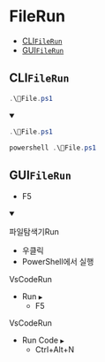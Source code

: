 # FileRun
- [CLI`FileRun`](#clifilerun)
- [GUI`FileRun`](#guifilerun)


## CLI`FileRun`
```ps1
.\📄File.ps1
```
<details open>
    <summary></summary>


```ps1
.\📄File.ps1
```
```ps1
powershell .\📄File.ps1
```
</details>


## GUI`FileRun`
- F5
<details open>
    <summary></summary>

파일탐색기Run
- 우클릭
- PowerShell에서 실행


VsCodeRun
- Run `▶`
  - F5


VsCodeRun
- Run Code `▶`
  - Ctrl+Alt+N
</details>



